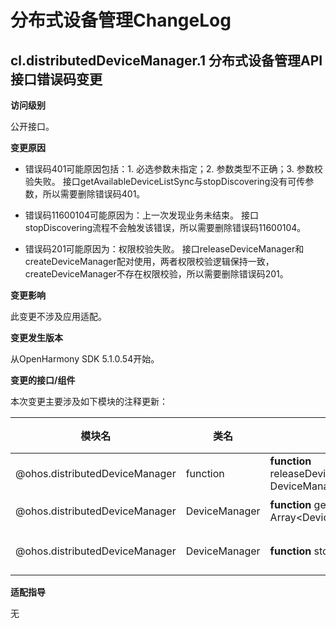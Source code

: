 # 分布式设备管理ChangeLog

## cl.distributedDeviceManager.1 分布式设备管理API接口错误码变更

**访问级别**

公开接口。

**变更原因**

- 错误码401可能原因包括：1. 必选参数未指定；2. 参数类型不正确；3. 参数校验失败。
  接口getAvailableDeviceListSync与stopDiscovering没有可传参数，所以需要删除错误码401。

- 错误码11600104可能原因为：上一次发现业务未结束。
  接口stopDiscovering流程不会触发该错误，所以需要删除错误码11600104。

- 错误码201可能原因为：权限校验失败。
  接口releaseDeviceManager和createDeviceManager配对使用，两者权限校验逻辑保持一致，createDeviceManager不存在权限校验，所以需要删除错误码201。

**变更影响**

此变更不涉及应用适配。

**变更发生版本**

从OpenHarmony SDK 5.1.0.54开始。

**变更的接口/组件**

本次变更主要涉及如下模块的注释更新：

| 模块名                                | 类名                | 接口声明                                                   |主要变更点说明    |
| ------------------------------------ | ------------------- | ------------------------------------------------------------ | -------------- |
| @ohos.distributedDeviceManager       | function             | **function** releaseDeviceManager(deviceManager: DeviceManager): void; | 删除201错误码。 |
| @ohos.distributedDeviceManager       | DeviceManager        | **function** getAvailableDeviceListSync(): Array&lt;DeviceBasicInfo&gt;; | 删除401错误码。 |
| @ohos.distributedDeviceManager       | DeviceManager        | **function** stopDiscovering(): void; | 删除401、11600104错误码。   |

**适配指导**

无
